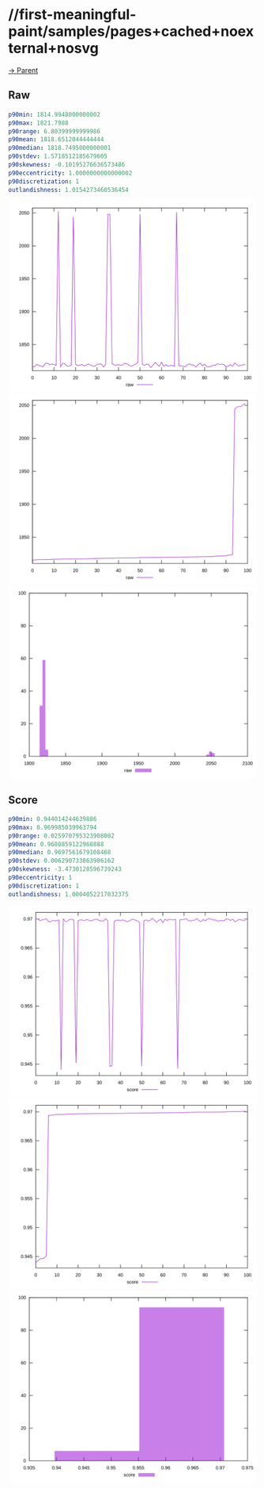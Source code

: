 
# //first-meaningful-paint/samples/pages+cached+noexternal+nosvg

[→ Parent](../..)


## Raw


```yaml
p90min: 1814.9948000000002
p90max: 1821.7988
p90range: 6.80399999999986
p90mean: 1818.6512044444444
p90median: 1818.7495000000001
p90stdev: 1.5718512185679605
p90skewness: -0.10195276636573486
p90eccentricity: 1.0000000000000002
p90discretization: 1
outlandishness: 1.0154273460536454

```

![PLOT: raw-values](./raw/values.svg)![PLOT: raw-sorted](./raw/sorted.svg)![PLOT: raw-histogram](./raw/histogram.svg)
## Score


```yaml
p90min: 0.944014244639886
p90max: 0.969985039963794
p90range: 0.025970795323908002
p90mean: 0.9680859122968888
p90median: 0.9697561679108468
p90stdev: 0.006290733863986162
p90skewness: -3.4730128596739243
p90eccentricity: 1
p90discretization: 1
outlandishness: 1.0004052217032375

```

![PLOT: score-values](./score/values.svg)![PLOT: score-sorted](./score/sorted.svg)![PLOT: score-histogram](./score/histogram.svg)